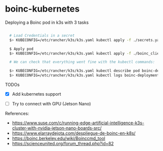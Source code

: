 # boinc-kubernetes

Deploying a Boinc pod in k3s with 3 tasks

```bash

  # Load Credentials in a secret
  $> KUBECONFIG=/etc/rancher/k3s/k3s.yaml kubectl apply -f ./secrets.yaml

  $ Apply pod
  $> KUBECONFIG=/etc/rancher/k3s/k3s.yaml kubectl apply -f ./boinc_client.yaml

  # We can check that everything went fine with the kubectl commands:

  $> KUBECONFIG=/etc/rancher/k3s/k3s.yaml kubectl describe pod boinc-deployment
  $> KUBECONFIG=/etc/rancher/k3s/k3s.yaml kubectl logs boinc-deployment

```

TODOs

- [x] Add kubernetes support
- [ ] Try to connect with GPU (Jetson Nano)


References:

* https://www.suse.com/c/running-edge-artificial-intelligence-k3s-cluster-with-nvidia-jetson-nano-boards-src/
* https://www.elarraydejota.com/despliegue-de-boinc-en-k8s/
* https://boinc.berkeley.edu/wiki/Boinccmd_tool
* https://scienceunited.org/forum_thread.php?id=82
